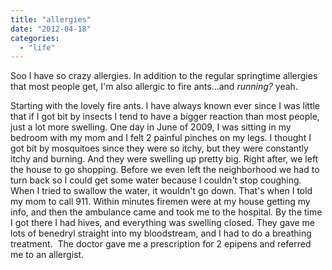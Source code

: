 ```yaml
---
title: "allergies"
date: "2012-04-18"
categories: 
  - "life"
---
```


Soo I have so crazy allergies. In addition to the regular springtime allergies that most people get, I'm also allergic to fire ants...and _running?_ yeah.

Starting with the lovely fire ants. I have always known ever since I was little that if I got bit by insects I tend to have a bigger reaction than most people, just a lot more swelling. One day in June of 2009, I was sitting in my bedroom with my mom and I felt 2 painful pinches on my legs. I thought I got bit by mosquitoes since they were so itchy, but they were constantly itchy and burning. And they were swelling up pretty big. Right after, we left the house to go shopping. Before we even left the neighborhood we had to turn back so I could get some water because I couldn't stop coughing. When I tried to swallow the water, it wouldn't go down. That's when I told my mom to call 911. Within minutes firemen were at my house getting my info, and then the ambulance came and took me to the hospital. By the time I got there I had hives, and everything was swelling closed. They gave me lots of benedryl straight into my bloodstream, and I had to do a breathing treatment.  The doctor gave me a prescription for 2 epipens and referred me to an allergist.
